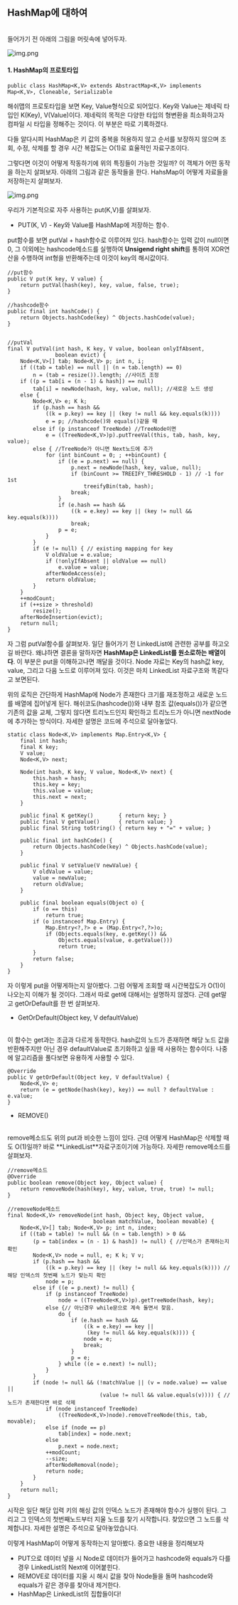 ## HashMap에 대하여

<br/>
들어가기 전 아래의 그림을 머릿속에 넣어두자.

![img.png](image/hashmap.png)

#### 1. HashMap의 프로토타입

```
public class HashMap<K,V> extends AbstractMap<K,V> implements Map<K,V>, Cloneable, Serializable

```
해쉬맵의 프로토타입을 보면 Key, Value형식으로 되어있다.
Key와 Value는 제네릭 타입인 K(Key), V(Value)이다.
제네릭의 목적은 다양한 타입의 형변환을 최소화하고자 컴파일 시 타입을 정해주는 것이다.
이 부분은 따로 기록하겠다.

다들 알다시피 HashMap은 키 값의 중복을 허용하지 않고 순서를 보장하지 않으며 조회, 수정, 삭제를 할 경우 시간 복잡도는 O(1)로 효율적인 자료구조이다.

그렇다면 이것이 어떻게 작동하기에 위의 특징들이 가능한 것일까? 이 객체가 어떤 동작을 하는지 살펴보자.
아래의 그림과 같은 동작들을 한다. HahsMap이 어떻게 자료들을 저장하는지 살펴보자.
<br/>

![img.png](image/method.png)


우리가 기본적으로 자주 사용하는 put(K,V)를 살펴보자.

* PUT(K, V) - Key와 Value를 HashMap에 저장하는 함수.

put함수를 보면 putVal + hash함수로 이루어져 있다.
hash함수는 입력 값이 null이면 0, 그 이외에는 hashcode메소드를 실행하여 **Unsigend right shift**를 통하여 XOR연산을 수행하여 int형을 반환해주는데 이것이 key의 해시값이다.
```
//put함수
public V put(K key, V value) {
    return putVal(hash(key), key, value, false, true);
}

//hashcode함수
public final int hashCode() {
    return Objects.hashCode(key) ^ Objects.hashCode(value);
}


//putVal
final V putVal(int hash, K key, V value, boolean onlyIfAbsent,
               boolean evict) {
    Node<K,V>[] tab; Node<K,V> p; int n, i;
    if ((tab = table) == null || (n = tab.length) == 0)
        n = (tab = resize()).length; //사이즈 조정
    if ((p = tab[i = (n - 1) & hash]) == null)
        tab[i] = newNode(hash, key, value, null); //새로운 노드 생성
    else {
        Node<K,V> e; K k;
        if (p.hash == hash &&
            ((k = p.key) == key || (key != null && key.equals(k))))
            e = p; //hashcode()와 equals()같을 때
        else if (p instanceof TreeNode) //TreeNode이면
            e = ((TreeNode<K,V>)p).putTreeVal(this, tab, hash, key, value);
        else { //TreeNode가 아니면 Next노드에 추가
            for (int binCount = 0; ; ++binCount) {
                if ((e = p.next) == null) {
                    p.next = newNode(hash, key, value, null);
                    if (binCount >= TREEIFY_THRESHOLD - 1) // -1 for 1st
                        treeifyBin(tab, hash);
                    break;
                }
                if (e.hash == hash &&
                    ((k = e.key) == key || (key != null && key.equals(k))))
                    break;
                p = e;
            }
        }
        if (e != null) { // existing mapping for key
            V oldValue = e.value;
            if (!onlyIfAbsent || oldValue == null)
                e.value = value;
            afterNodeAccess(e);
            return oldValue;
        }
    }
    ++modCount;
    if (++size > threshold)
        resize();
    afterNodeInsertion(evict);
    return null;
}

```

자 그럼 putVal함수를 살펴보자. 일단 들어가기 전 LinkedList에 관련한 공부를 하고오길 바란다. 왜냐하면 결론을 말하자면 **HashMap은 LinkedList를 원소로하는 배열이다**.
이 부분은 put을 이해하고나면 깨달을 것이다. Node 자료는 Key의 hash값 key, value, 그리고 다음 노드로 이루어져 있다. 이것은 마치 LinkedList 자료구조와 똑같다고 보면된다.

위의 로직은 간단하게 HashMap에 Node가 존재한다 크기를 재조정하고 새로운 노드를 배열에 집어넣게 된다.
해쉬코도(hashcode())와 내부 참조 값(equals())가 같으면 기존의 값을 교체, 그렇지 않다면 트리노드인지 확인하고 트리노드가 아니면 nextNode에 추가하는 방식이다. 자세한 설명은 코드에 주석으로 달아놓았다.

```
static class Node<K,V> implements Map.Entry<K,V> {
    final int hash;
    final K key;
    V value;
    Node<K,V> next;

    Node(int hash, K key, V value, Node<K,V> next) {
        this.hash = hash;
        this.key = key;
        this.value = value;
        this.next = next;
    }

    public final K getKey()        { return key; }
    public final V getValue()      { return value; }
    public final String toString() { return key + "=" + value; }

    public final int hashCode() {
        return Objects.hashCode(key) ^ Objects.hashCode(value);
    }

    public final V setValue(V newValue) {
        V oldValue = value;
        value = newValue;
        return oldValue;
    }

    public final boolean equals(Object o) {
        if (o == this)
            return true;
        if (o instanceof Map.Entry) {
            Map.Entry<?,?> e = (Map.Entry<?,?>)o;
            if (Objects.equals(key, e.getKey()) &&
                Objects.equals(value, e.getValue()))
                return true;
        }
        return false;
    }
}
```

자 이렇게 put을 어떻게하는지 알아봤다. 그럼 어떻게 조회할 때 시간복잡도가 O(1)이 나오는지 이해가 될 것이다.
그래서 따로 get에 대해서는 설명하지 않겠다. 근데 get말고 getOrDefault를 한 번 살펴보자.

* GetOrDefault(Object key, V defaultValue)
<br/>
이 함수는 get과는 조금과 다르게 동작한다. hash값의 노드가 존재하면 해당 노드 값을 반환해주지만 아닌 경우 defaultValue로 초기화하고 싶을 때 사용하는 함수이다.
나중에 알고리즘을 풀다보면 유용하게 사용할 수 있다.

```
@Override
public V getOrDefault(Object key, V defaultValue) {
    Node<K,V> e;
    return (e = getNode(hash(key), key)) == null ? defaultValue : e.value;
}
```


* REMOVE()
<br/>
remove메소드도 위의 put과 비슷한 느낌이 있다. 근데 어떻게 HashMap은 삭제할 때도 O(1)일까? 바로 **LinkedList**자료구조이기에 가능하다.
자세한 remove메소드를 살펴보자.

```
//remove메소드
@Override
public boolean remove(Object key, Object value) {
    return removeNode(hash(key), key, value, true, true) != null;
}

//removeNode메소드
final Node<K,V> removeNode(int hash, Object key, Object value,
                           boolean matchValue, boolean movable) {
    Node<K,V>[] tab; Node<K,V> p; int n, index;
    if ((tab = table) != null && (n = tab.length) > 0 &&
        (p = tab[index = (n - 1) & hash]) != null) { //인덱스가 존재하는지 확인
        Node<K,V> node = null, e; K k; V v;
        if (p.hash == hash &&
            ((k = p.key) == key || (key != null && key.equals(k)))) //해당 인덱스의 첫번째 노드가 맞는지 확인
            node = p;
        else if ((e = p.next) != null) {
            if (p instanceof TreeNode)
                node = ((TreeNode<K,V>)p).getTreeNode(hash, key);
            else {// 아닌경우 while문으로 계속 돌면서 찾음.
                do {
                    if (e.hash == hash &&
                        ((k = e.key) == key ||
                         (key != null && key.equals(k)))) {
                        node = e;
                        break;
                    }
                    p = e;
                } while ((e = e.next) != null);
            }
        }
        if (node != null && (!matchValue || (v = node.value) == value ||
                             (value != null && value.equals(v)))) { //노드가 존재한다면 바로 삭제
            if (node instanceof TreeNode)
                ((TreeNode<K,V>)node).removeTreeNode(this, tab, movable);
            else if (node == p)
                tab[index] = node.next;
            else
                p.next = node.next;
            ++modCount;
            --size;
            afterNodeRemoval(node);
            return node;
        }
    }
    return null;
}
```

시작은 일단 해당 입력 키의 해싱 값의 인덱스 노드가 존재해야 함수가 실행이 된다.
그리고 그 인덱스의 첫번째노드부터 지울 노드를 찾기 시작합니다. 찾았으면 그 노드를 삭제합니다.
자세한 설명은 주석으로 달아놓았습니다.

이렇게 HashMap이 어떻게 동작하는지 알아봤다. 중요한 내용을 정리해보자
* PUT으로 데이터 넣을 시 Node로 데이터가 들어가고 hashcode와 equals가 다를 경우 LinkedList의 Next에 이어붙힌다.
* REMOVE로 데이터를 지울 시 해시 값을 찾아 Node들을 돌며 hashcode와 equals가 같은 경우를 찾아내 제거한다.
* HashMap은 LinkedList의 집합들이다!
